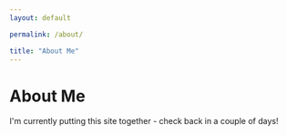 ```yaml
---
layout: default

permalink: /about/

title: "About Me"
---
```



# About Me

I'm currently putting this site together - check back in a couple of days!